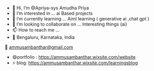 - 👋 Hi, I’m @Apriya-sys
  Amudha Priya 
- 👀 I’m interested in ...
 ai Based projects 
- 🌱 I’m currently learning ...
  Aiml learning ( generative ai ,chat gpt )
- 💞️ I’m looking to collaborate on ...
 Interesting things (ai)
- 📫 How to reach me ...
-  📍 Bengaluru, Karnataka, India
  
📧 ammusambanthar@gmail.com
  
- 😄portfolio : https://ammusambanthar.wixsite.com/website
- ⚡ blog: https://ammusambanthar.wixsite.com/learningsblog

<!---
Apriya-sys/Apriya-sys is a ✨ special ✨ repository because its `README.md` (this file) appears on your GitHub profile.
You can click the Preview link to take a look at your changes.
--->
